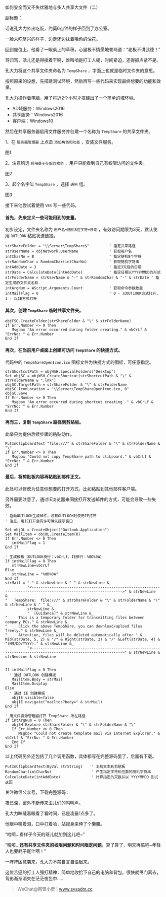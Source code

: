 如何安全而又不失优雅地与多人共享大文件（二）

副标题：



话说孔大力外出吃饭，约莫6点钟的样子回到了办公室。

一脸未吃尽兴的样子，边走还边抹着嘴角的油花。

回到座位上，他看了一眼桌上的草稿，心里极不情愿地詈骂道：“老板不讲武德！”

骂归骂，活儿还是得接着干啊，谁叫咱是打工人呢，时间紧迫，还得抓点紧不是。



孔大力将这个共享文件夹命名为 `TempShare` ，字面上也就是临时文件夹的意思。

按照原来的设想，先搭建测试环境，然后再写一些代码来实现最终想要的功能和效果。



孔大力操作着电脑，用了将近2个小时才搭建出了一个简单的域环境。

* AD域服务：Windows2016
* 共享服务：Windows2016
* 客户端：Windows10



然后在共享服务器启用文件服务并创建一个名称为 `TempShare` 的共享文件夹。

1、在 `服务器管理器` 上点击 `添加角色和功能` ，安装文件服务。

图1



2、注意钩选 `启用基于存取的枚举` ，用户只能看到自己有权限访问的文件夹。

图2



3、起个名字叫 `TempShare` ，选择 `通用` 组。

图3





接下来他尝试着使用 `VBS` 写一些代码。

#### 首先，先来定义一些可能用到的变量。

初步设定，文件夹名称为 `用户名+随机8位字符+日期` ，有效访问期限为3天，默认使用 `OUTLOOK` 粘贴发送链接。

```vbscript
strShareFolder = "\\Server\TempShare$"         ' 指定共享路径
strUserName = objNetwork.UserName              ' 获取用户名
intCharNo = 8                                  ' 指定随机8个字符
strRandomChar = RandomChar(intCharNo)          ' 获取随机字符串
intAddDate = 3                                 ' 指定3天后的日期
strDate = CalculateDate(intAddDate)            ' 指定日期以YYYYMMDD的形式
strFolderName = strUserName & "-" & strRandomChar & "-" & strDate ' 指定生成的文件夹名称
intArgNum = WScript.Arguments.Count            ' 获取命令参数数量
intMailFlag = 0                                ' 0 - 以OUTLOOK方式打开, 1 - 以IE方式打开
```



#### 其次，创建 `TempShare` 临时共享文件夹。

```vbscript
objFSO.CreateFolder(strShareFolder & "\" & strFolderName)
If Err.Number <> 0 Then
   Msgbox "An error occurred during folder creating." & vbCrLf & "ErrNo: " & Err.Number
End If
```



#### 再次，在当前用户桌面上创建可访问 `TempShare` 的快捷方式。

代码中的 `TempShareOpenIcon.ico` 图标文件为快捷方式的图标，可任意指定。

```
strShortcutPath = objWSH.SpecialFolders("Desktop")
Set objSC = objWSH.CreateShortcut(strShortcutPath & "\" & strFolderName & ".lnk")
objSC.TargetPath = strShareFolder & "\" & strFolderName
objSC.IconLocation = "\\Server\TempShareOpenIcon.ico, 0"
objSC.Save
If Err.Number <> 0 Then
   Msgbox "An error occurred during shortcut creating ." & vbCrLf & "ErrNo: " & Err.Number
End If
```



#### 再而三，复制 `TempShare` 路径到剪贴板。

此举只为提供后续步骤的粘贴动作。

```vbscript
PutInClipboardText "file:///" & strShareFolder & "\" & strFolderName & "\"
If Err.Number <> 0 Then
   Msgbox "Could not copy TempShare path to clibpoard." & vbCrLf & "ErrNo: " & Err.Number
End If
```



#### 最后，将剪贴板内容再粘贴到邮件正文。

此处可以修改为任意你想要的打开方式，比如粘贴到其他邮件客户端。

另外需要注意了，通过IE浏览器来间接打开发送邮件的方式，可能会导致一些失败。

```vbscript
' 启动OUTLOOK生成邮件，没有OUTLOOK时使用IE打开
' 注意，用IE打开会有许可确认提示窗口

Set objOL = CreateObject("Outlook.Application")
Set MailItem = objOL.CreateItem(0)
If Err.Number <> 0 Then
   intMailFlag = 1
End If

' 生成模板（OUTLOOK换行：vbCrLf，IE换行：%0D%0A）
If intMailFlag = 0 Then
   strNewLine=vbCrLf
Else
   strNewLine = "%0D%0A"
End If
strMail = " " & strNewLine & " " & strNewLine &_
          "<--------------------------------------------------------------------------------------------------------------->" & strNewLine &_
"   TempShare:  file:///" & strShareFolder & "\" & strFolderName & "\" & strNewLine & " " &_
          strNewLine &_
          "  [Guidance]" & strNewLine &_
"     This is a temporary folder for transmitting files between company PCs." & strNewLine &_
"     Click the above TempShare, you can download/upload files freely." & strNewLine &_
"     Attention, files will be deleted automatically after " & Mid(strDate, 5, 2) & "/" & Right(strDate, 2) & "/" &Left(strDate, 4) & "(MM/DD/YYYY)." & strNewLine &_
          "<--------------------------------------------------------------------------------------------------------------->" & strNewLine & strNewLine & strNewLine


If intMailFlag = 0 Then
  ' 通过 OUTLOOK 创建模板
   MailItem.Body = strMail
   MailItem.Display
Else
  ' 通过 IE 创建模板
   objIE.visible=false
   objIE.navigate("mailto:?body=" & strMail)
End If

' 用文件资源管理器打开 TempShare 所在路径
If intArgNum = 0 Then
   objSH.Explore strShareFolder & "\" & strFolderName & "\"
   If Err.Number <> 0 Then
      Msgbox "Could not create template mail via Internet Explorer." & vbCrLf & "ErrNo: " & Err.Number
   End If
End If
```



以上代码另外还包括了几个调用函数，具体都写在完整源码里了，后面有下载。

```vbscript
PutInClipboardText(ByVal strString)    ' 复制文本到剪贴板
RandomChar(intCharNo)                  ' 产生指定字符和位数的随机字符串
CalculateDate(intAddDate)              ' 计算指定的天数并以 YYYYMMDD 形式返回
```



关注微信公众号，下载完整源码：





夜已深，窗外不断传来虫儿们的鸣叫声。

孔大力眯缝着眼看了看时间，已是凌晨1点多了。

他眼中噙着泪，口中打着哈，站起身来伸了个懒腰。

“哈啊...看样子今天的班儿就加到这儿吧~”

“咳咳...**还有共享文件夹的权限问题和时间限定问题**，算了算了，明天再搞吧~年轻人也要耗子尾汁啊！”

一阵阵困意袭来，孔大力不禁自言自语起来。

这位苦逼的打工人强打精神，简单地收拾下自己的电脑和背包，很快就甩门离去，背影渐渐消失在茫茫夜色中......



> WeChat@网管小贾 | www.sysadm.cc





